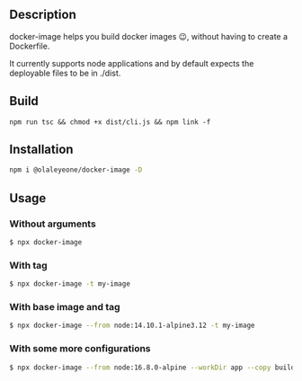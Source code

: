 ## Description
docker-image helps you build docker images 😉, without having to create a Dockerfile.

It currently supports node applications and by default expects the deployable files to be in ./dist.

## Build
`npm run tsc && chmod +x dist/cli.js && npm link -f`

## Installation

```bash
npm i @olaleyeone/docker-image -D
```

## Usage

### Without arguments

```bash
$ npx docker-image
```

### With tag

```bash
$ npx docker-image -t my-image
```

### With base image and tag

```bash
$ npx docker-image --from node:14.10.1-alpine3.12 -t my-image
```

### With some more configurations

```bash
$ npx docker-image --from node:16.8.0-alpine --workDir app --copy build:app --script main.js
```
